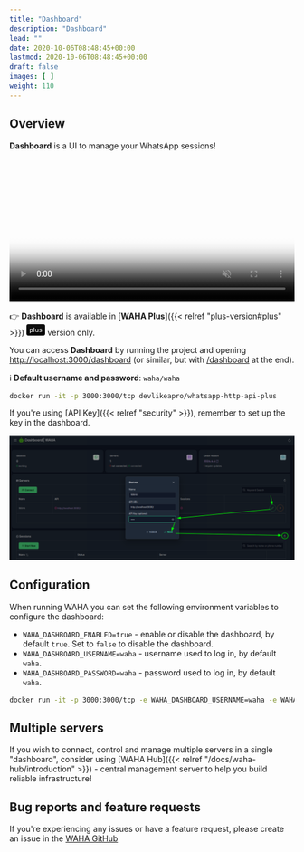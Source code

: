 ```yaml
---
title: "Dashboard"
description: "Dashboard"
lead: ""
date: 2020-10-06T08:48:45+00:00
lastmod: 2020-10-06T08:48:45+00:00
draft: false
images: [ ]
weight: 110
---
```


## Overview

**Dashboard** is a UI to manage your WhatsApp sessions!

<video autoplay loop muted playsinline controls='noremoteplayback' width="100%" poster='/images/waha-dashboard.png'>
  <source src="/videos/waha-dashboard-overview.webm" type="video/webm" />
  Download the <a href="/videos/waha-dashboard-overview.webm">Dashboard Overview video</a> .
</video>

👉 **Dashboard** is available in [**WAHA Plus**]({{< relref "plus-version#plus" >}}) ![](/images/versions/plus.png) version only.

You can access **Dashboard** by running the project and opening
<a href="http://localhost:3000/dashboard" target="_blank">http://localhost:3000/dashboard</a>
(or similar, but with <a href="/dashboard" target="_blank">/dashboard</a> at the end).

ℹ️ **Default username and password**: `waha/waha`

```bash
docker run -it -p 3000:3000/tcp devlikeapro/whatsapp-http-api-plus
```

If you're using [API Key]({{< relref "security" >}}), remember to set up the key in the dashboard.

![Dashboard with API Key](waha-dashboard-key.png)

## Configuration

When running WAHA you can set the following environment variables to configure the dashboard:

- `WAHA_DASHBOARD_ENABLED=true` - enable or disable the dashboard, by default `true`. Set to `false` to disable the
  dashboard.
- `WAHA_DASHBOARD_USERNAME=waha` - username used to log in, by default `waha`.
- `WAHA_DASHBOARD_PASSWORD=waha` - password used to log in, by default `waha`.

```bash
docker run -it -p 3000:3000/tcp -e WAHA_DASHBOARD_USERNAME=waha -e WAHA_DASHBOARD_PASSWORD=waha devlikeapro/whatsapp-http-api-plus
```

## Multiple servers
If you wish to connect, control and manage multiple servers in a single "dashboard", consider using
[WAHA Hub]({{< relref "/docs/waha-hub/introduction" >}}) - central management server to help you build reliable infrastructure!

## Bug reports and feature requests
If you're experiencing any issues or have a feature request, please create an issue in the
[WAHA GitHub](https://github.com/devlikeapro/whatsapp-http-api/issues)

